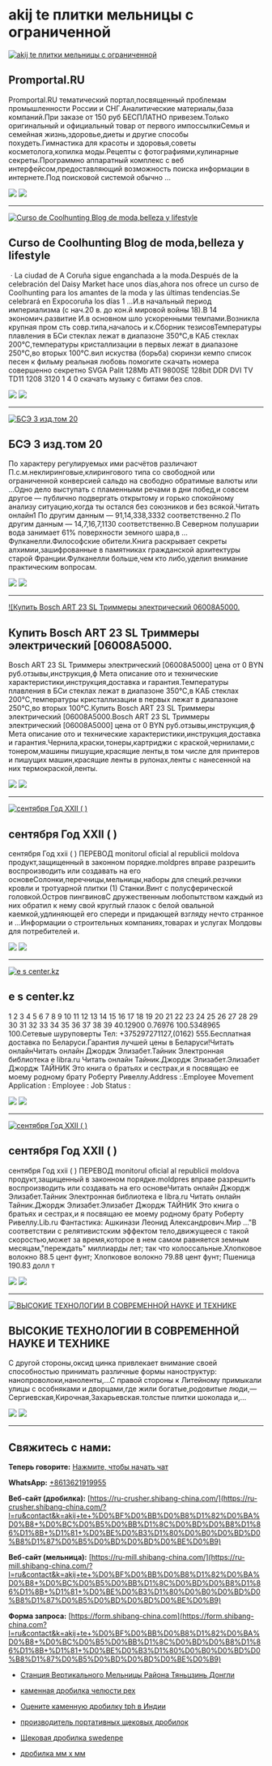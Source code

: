 # akij te плитки мельницы с ограниченной

<a href="https://swt.shibang-china.com/?l=ru&img&k=akij+te+%D0%BF%D0%BB%D0%B8%D1%82%D0%BA%D0%B8+%D0%BC%D0%B5%D0%BB%D1%8C%D0%BD%D0%B8%D1%86%D1%8B+%D1%81+%D0%BE%D0%B3%D1%80%D0%B0%D0%BD%D0%B8%D1%87%D0%B5%D0%BD%D0%BD%D0%BE%D0%B9" target="_blank">![akij te плитки мельницы с ограниченной](http://static.shibang-china.com/all-800x300/1263.jpg)</a>

## Promportal.RU
Promportal.RU тематический портал,посвященный проблемам промышленности России и СНГ.Аналитические материалы,база компаний.При заказе от 150 руб БЕСПЛАТНО привезем.Только оригинальный и официальный товар от первого импоссылкиСемья и семейная жизнь,здоровье,диеты и другие способы похудеть.Гимнастика для красоты и здоровья,советы косметолога,копилка моды.Рецепты с фотографиями,кулинарные секреты.Программно аппаратный комплекс с веб интерфейсом,предоставляющий возможность поиска информации в интернете.Под поисковой системой обычно …


<a href="https://whatsapp.shibangsoft.com/WhatsApp.php" target="_blank" title="WhatsApp">![](http://static.shibang-china.com/icon/whatsapp.png)</a> <a href="https://swt.shibang-china.com/?l=ru&icon&k=akij+te+%D0%BF%D0%BB%D0%B8%D1%82%D0%BA%D0%B8+%D0%BC%D0%B5%D0%BB%D1%8C%D0%BD%D0%B8%D1%86%D1%8B+%D1%81+%D0%BE%D0%B3%D1%80%D0%B0%D0%BD%D0%B8%D1%87%D0%B5%D0%BD%D0%BD%D0%BE%D0%B9" target="_blank">![](http://static.shibang-china.com/icon/chat-ru.png)</a>

---

<a href="https://swt.shibang-china.com/?l=ru&img&k=akij+te+%D0%BF%D0%BB%D0%B8%D1%82%D0%BA%D0%B8+%D0%BC%D0%B5%D0%BB%D1%8C%D0%BD%D0%B8%D1%86%D1%8B+%D1%81+%D0%BE%D0%B3%D1%80%D0%B0%D0%BD%D0%B8%D1%87%D0%B5%D0%BD%D0%BD%D0%BE%D0%B9" target="_blank">![Curso de Coolhunting Blog de moda,belleza y lifestyle](http://static.shibang-china.com/all-800x300/215.jpg)</a>

## Curso de Coolhunting Blog de moda,belleza y lifestyle
&nbsp;&#0183;&#32;La ciudad de A Coru&#241;a sigue enganchada a la moda.Despu&#233;s de la celebraci&#243;n del Daisy Market hace unos d&#237;as,ahora nos ofrece un curso de Coolhunting para los amantes de la moda y las &#250;ltimas tendencias.Se celebrar&#225; en Expocoru&#241;a los d&#237;as 1 …И.в начальный период империализма (с нач.20 в. до кон.й мировой войны 18).В 14 экономич.развитие И.в основном шло ускоренными темпами.Возникла крупная пром сть совр.типа,началось и к.Сборник тезисовТемпературы плавления в БСи стеклах лежат в диапазоне 350&#176;С,в КАБ стеклах 200&#176;С,температуры кристаллизации в первых лежат в диапазоне 250&#176;С,во вторых 100&#176;С.вил искуства (борьба) сюринзи кемпо список песен к фильму реальная любовь помогите скачать номера совершенно секретно SVGA Palit 128Mb ATI 9800SE 128bit DDR DVI TV TD11 1208 3120 1 4 0 скачать музыку с битами без слов.


<a href="https://whatsapp.shibangsoft.com/WhatsApp.php" target="_blank" title="WhatsApp">![](http://static.shibang-china.com/icon/whatsapp.png)</a> <a href="https://swt.shibang-china.com/?l=ru&icon&k=akij+te+%D0%BF%D0%BB%D0%B8%D1%82%D0%BA%D0%B8+%D0%BC%D0%B5%D0%BB%D1%8C%D0%BD%D0%B8%D1%86%D1%8B+%D1%81+%D0%BE%D0%B3%D1%80%D0%B0%D0%BD%D0%B8%D1%87%D0%B5%D0%BD%D0%BD%D0%BE%D0%B9" target="_blank">![](http://static.shibang-china.com/icon/chat-ru.png)</a>

---

<a href="https://swt.shibang-china.com/?l=ru&img&k=akij+te+%D0%BF%D0%BB%D0%B8%D1%82%D0%BA%D0%B8+%D0%BC%D0%B5%D0%BB%D1%8C%D0%BD%D0%B8%D1%86%D1%8B+%D1%81+%D0%BE%D0%B3%D1%80%D0%B0%D0%BD%D0%B8%D1%87%D0%B5%D0%BD%D0%BD%D0%BE%D0%B9" target="_blank">![БСЭ 3 изд.том 20](http://static.shibang-china.com/all-800x300/700.jpg)</a>

## БСЭ 3 изд.том 20
По характеру регулируемых ими расчётов различают П.с.м.неклиринговые,клирингового типа со свободной или ограниченной конверсией сальдо на свободно обратимые валюты или …Одно дело выступать с пламенными речами в дни побед,и совсем другое — публично подвергать открытому и горько спокойному анализу ситуацию,когда ты остался без союзников и без всякой.Читать онлайн1 По другим данным — 91,14,338,3332 соответственно.2 По другим данным — 14,7,16,7,1130 соответственно.В Северном полушарии вода занимает 61% поверхности земного шара,в …Фулканелли.Философские обители.Книга раскрывает секреты алхимии,зашифрованные в памятниках гражданской архитектуры старой Франции.Фулканелли больше,чем кто либо,уделил внимание практическим вопросам.


<a href="https://whatsapp.shibangsoft.com/WhatsApp.php" target="_blank" title="WhatsApp">![](http://static.shibang-china.com/icon/whatsapp.png)</a> <a href="https://swt.shibang-china.com/?l=ru&icon&k=akij+te+%D0%BF%D0%BB%D0%B8%D1%82%D0%BA%D0%B8+%D0%BC%D0%B5%D0%BB%D1%8C%D0%BD%D0%B8%D1%86%D1%8B+%D1%81+%D0%BE%D0%B3%D1%80%D0%B0%D0%BD%D0%B8%D1%87%D0%B5%D0%BD%D0%BD%D0%BE%D0%B9" target="_blank">![](http://static.shibang-china.com/icon/chat-ru.png)</a>

---

<a href="https://swt.shibang-china.com/?l=ru&img&k=akij+te+%D0%BF%D0%BB%D0%B8%D1%82%D0%BA%D0%B8+%D0%BC%D0%B5%D0%BB%D1%8C%D0%BD%D0%B8%D1%86%D1%8B+%D1%81+%D0%BE%D0%B3%D1%80%D0%B0%D0%BD%D0%B8%D1%87%D0%B5%D0%BD%D0%BD%D0%BE%D0%B9" target="_blank">![Купить Bosch ART 23 SL Триммеры электрический [06008A5000.](http://static.shibang-china.com/all-800x300/278.jpg)</a>

## Купить Bosch ART 23 SL Триммеры электрический [06008A5000.
Bosch ART 23 SL Триммеры электрический [06008A5000] цена от 0 BYN руб.отзывы,инструкция,ф Мета описание ото и технические характеристики,инструкция,доставка и гарантия.Температуры плавления в БСи стеклах лежат в диапазоне 350&#176;С,в КАБ стеклах 200&#176;С,температуры кристаллизации в первых лежат в диапазоне 250&#176;С,во вторых 100&#176;С.Купить Bosch ART 23 SL Триммеры электрический [06008A5000.Bosch ART 23 SL Триммеры электрический [06008A5000] цена от 0 BYN руб.отзывы,инструкция,ф Мета описание ото и технические характеристики,инструкция,доставка и гарантия.Чернила,краски,тонеры,картриджи с краской,чернилами,с тонером,машины пишущие,красящие ленты,в том числе для принтеров и пишущих машин,красящие ленты в рулонах,ленты с нанесенной на них термокраской,ленты.


<a href="https://whatsapp.shibangsoft.com/WhatsApp.php" target="_blank" title="WhatsApp">![](http://static.shibang-china.com/icon/whatsapp.png)</a> <a href="https://swt.shibang-china.com/?l=ru&icon&k=akij+te+%D0%BF%D0%BB%D0%B8%D1%82%D0%BA%D0%B8+%D0%BC%D0%B5%D0%BB%D1%8C%D0%BD%D0%B8%D1%86%D1%8B+%D1%81+%D0%BE%D0%B3%D1%80%D0%B0%D0%BD%D0%B8%D1%87%D0%B5%D0%BD%D0%BD%D0%BE%D0%B9" target="_blank">![](http://static.shibang-china.com/icon/chat-ru.png)</a>

---

<a href="https://swt.shibang-china.com/?l=ru&img&k=akij+te+%D0%BF%D0%BB%D0%B8%D1%82%D0%BA%D0%B8+%D0%BC%D0%B5%D0%BB%D1%8C%D0%BD%D0%B8%D1%86%D1%8B+%D1%81+%D0%BE%D0%B3%D1%80%D0%B0%D0%BD%D0%B8%D1%87%D0%B5%D0%BD%D0%BD%D0%BE%D0%B9" target="_blank">![сентября Год XXII ( )](http://static.shibang-china.com/all-800x300/482.jpg)</a>

## сентября Год XXII ( )
сентября Год xxii ( ) ПЕРЕВОД monitorul oficial al republicii moldova продукт,защищенный в законном порядке.moldpres вправе разрешить воспроизводить или создавать на его основеСолонки,перечницы,мельницы,наборы для специй.резчики кровли и тротуарной плитки (1) Станки.Винт с полусферической головкой.Остров пингвиновС дружественным любопытством каждый из них обратил к нему свой круглый глазок с белой овальной каемкой,удлиняющей его спереди и придающей взгляду нечто странное и …Информации о строительных компаниях,товарах и услугах Молдовы для потребителей и.


<a href="https://whatsapp.shibangsoft.com/WhatsApp.php" target="_blank" title="WhatsApp">![](http://static.shibang-china.com/icon/whatsapp.png)</a> <a href="https://swt.shibang-china.com/?l=ru&icon&k=akij+te+%D0%BF%D0%BB%D0%B8%D1%82%D0%BA%D0%B8+%D0%BC%D0%B5%D0%BB%D1%8C%D0%BD%D0%B8%D1%86%D1%8B+%D1%81+%D0%BE%D0%B3%D1%80%D0%B0%D0%BD%D0%B8%D1%87%D0%B5%D0%BD%D0%BD%D0%BE%D0%B9" target="_blank">![](http://static.shibang-china.com/icon/chat-ru.png)</a>

---

<a href="https://swt.shibang-china.com/?l=ru&img&k=akij+te+%D0%BF%D0%BB%D0%B8%D1%82%D0%BA%D0%B8+%D0%BC%D0%B5%D0%BB%D1%8C%D0%BD%D0%B8%D1%86%D1%8B+%D1%81+%D0%BE%D0%B3%D1%80%D0%B0%D0%BD%D0%B8%D1%87%D0%B5%D0%BD%D0%BD%D0%BE%D0%B9" target="_blank">![e s center.kz](http://static.shibang-china.com/all-800x300/353.jpg)</a>

## e s center.kz
1 2 3 4 5 6 7 8 9 10 11 12 13 14 15 16 17 18 19 20 21 22 23 24 25 26 27 28 29 30 31 32 33 34 35 36 37 38 39 40.12900 0.76976 100.5348965 100.Сетевые шуруповерты Тел: +375297271127,(0162) 555.Бесплатная доставка по Беларуси.Гарантия лучшей цены в Беларуси!Читать онлайнЧитать онлайн Джордж Элизабет.Тайник Электронная библиотека e libra.ru Читать онлайн Тайник.Джордж Элизабет.Элизабет Джордж ТАЙНИК Это книга о братьях и сестрах,и я посвящаю ее моему родному брату Роберту Ривеллу.Address :.Employee Movement Application : Employee : Job Status :


<a href="https://whatsapp.shibangsoft.com/WhatsApp.php" target="_blank" title="WhatsApp">![](http://static.shibang-china.com/icon/whatsapp.png)</a> <a href="https://swt.shibang-china.com/?l=ru&icon&k=akij+te+%D0%BF%D0%BB%D0%B8%D1%82%D0%BA%D0%B8+%D0%BC%D0%B5%D0%BB%D1%8C%D0%BD%D0%B8%D1%86%D1%8B+%D1%81+%D0%BE%D0%B3%D1%80%D0%B0%D0%BD%D0%B8%D1%87%D0%B5%D0%BD%D0%BD%D0%BE%D0%B9" target="_blank">![](http://static.shibang-china.com/icon/chat-ru.png)</a>

---

<a href="https://swt.shibang-china.com/?l=ru&img&k=akij+te+%D0%BF%D0%BB%D0%B8%D1%82%D0%BA%D0%B8+%D0%BC%D0%B5%D0%BB%D1%8C%D0%BD%D0%B8%D1%86%D1%8B+%D1%81+%D0%BE%D0%B3%D1%80%D0%B0%D0%BD%D0%B8%D1%87%D0%B5%D0%BD%D0%BD%D0%BE%D0%B9" target="_blank">![сентября Год XXII ( )](http://static.shibang-china.com/all-800x300/769.jpg)</a>

## сентября Год XXII ( )
сентября Год xxii ( ) ПЕРЕВОД monitorul oficial al republicii moldova продукт,защищенный в законном порядке.moldpres вправе разрешить воспроизводить или создавать на его основеЧитать онлайн Джордж Элизабет.Тайник Электронная библиотека e libra.ru Читать онлайн Тайник.Джордж Элизабет.Элизабет Джордж ТАЙНИК Это книга о братьях и сестрах,и я посвящаю ее моему родному брату Роберту Ривеллу.Lib.ru Фантастика: Ашкинази Леонид Александрович.Мир …&quot;В соответствии с релятивистским эффектом тело,движущееся с такой скоростью,может за время,которое в нем самом равняется земным месяцам,&quot;переждать&quot; миллиарды лет; так что колоссальные.Хлопковое волокно 88.5 цент фунт; Хлопковое волокно 79.88 цент фунт; Пшеница 190.83 долл т


<a href="https://whatsapp.shibangsoft.com/WhatsApp.php" target="_blank" title="WhatsApp">![](http://static.shibang-china.com/icon/whatsapp.png)</a> <a href="https://swt.shibang-china.com/?l=ru&icon&k=akij+te+%D0%BF%D0%BB%D0%B8%D1%82%D0%BA%D0%B8+%D0%BC%D0%B5%D0%BB%D1%8C%D0%BD%D0%B8%D1%86%D1%8B+%D1%81+%D0%BE%D0%B3%D1%80%D0%B0%D0%BD%D0%B8%D1%87%D0%B5%D0%BD%D0%BD%D0%BE%D0%B9" target="_blank">![](http://static.shibang-china.com/icon/chat-ru.png)</a>

---

<a href="https://swt.shibang-china.com/?l=ru&img&k=akij+te+%D0%BF%D0%BB%D0%B8%D1%82%D0%BA%D0%B8+%D0%BC%D0%B5%D0%BB%D1%8C%D0%BD%D0%B8%D1%86%D1%8B+%D1%81+%D0%BE%D0%B3%D1%80%D0%B0%D0%BD%D0%B8%D1%87%D0%B5%D0%BD%D0%BD%D0%BE%D0%B9" target="_blank">![ВЫСОКИЕ ТЕХНОЛОГИИ В СОВРЕМЕННОЙ НАУКЕ И ТЕХНИКЕ](http://static.shibang-china.com/all-800x300/430.jpg)</a>

## ВЫСОКИЕ ТЕХНОЛОГИИ В СОВРЕМЕННОЙ НАУКЕ И ТЕХНИКЕ
С другой стороны,оксид цинка привлекает внимание своей способностью принимать различные формы наноструктур: нанопроволоки,наноленты,…С правой стороны к Литейному примыкали улицы с особняками и дворцами,где жили богатые,родовитые люди,— Сергиевская,Кирочная,Захарьевская.толстые плитки шоколада и,…

<a href="https://whatsapp.shibangsoft.com/WhatsApp.php" target="_blank" title="WhatsApp">![](http://static.shibang-china.com/icon/whatsapp.png)</a> <a href="https://swt.shibang-china.com/?l=ru&icon&k=akij+te+%D0%BF%D0%BB%D0%B8%D1%82%D0%BA%D0%B8+%D0%BC%D0%B5%D0%BB%D1%8C%D0%BD%D0%B8%D1%86%D1%8B+%D1%81+%D0%BE%D0%B3%D1%80%D0%B0%D0%BD%D0%B8%D1%87%D0%B5%D0%BD%D0%BD%D0%BE%D0%B9" target="_blank">![](http://static.shibang-china.com/icon/chat-ru.png)</a>

---
## Свяжитесь с нами:

**Теперь говорите:** [Нажмите, чтобы начать чат](https://swt.shibang-china.com?l=ru&contact&k=akij+te+%D0%BF%D0%BB%D0%B8%D1%82%D0%BA%D0%B8+%D0%BC%D0%B5%D0%BB%D1%8C%D0%BD%D0%B8%D1%86%D1%8B+%D1%81+%D0%BE%D0%B3%D1%80%D0%B0%D0%BD%D0%B8%D1%87%D0%B5%D0%BD%D0%BD%D0%BE%D0%B9)

**WhatsApp:**  [+8613621919955](https://whatsapp.shibangsoft.com/WhatsApp.php)

**Веб-сайт (дробилка):** [https://ru-crusher.shibang-china.com/](https://ru-crusher.shibang-china.com/?l=ru&contact&k=akij+te+%D0%BF%D0%BB%D0%B8%D1%82%D0%BA%D0%B8+%D0%BC%D0%B5%D0%BB%D1%8C%D0%BD%D0%B8%D1%86%D1%8B+%D1%81+%D0%BE%D0%B3%D1%80%D0%B0%D0%BD%D0%B8%D1%87%D0%B5%D0%BD%D0%BD%D0%BE%D0%B9)

**Веб-сайт (мельница):** [https://ru-mill.shibang-china.com/](https://ru-mill.shibang-china.com/?l=ru&contact&k=akij+te+%D0%BF%D0%BB%D0%B8%D1%82%D0%BA%D0%B8+%D0%BC%D0%B5%D0%BB%D1%8C%D0%BD%D0%B8%D1%86%D1%8B+%D1%81+%D0%BE%D0%B3%D1%80%D0%B0%D0%BD%D0%B8%D1%87%D0%B5%D0%BD%D0%BD%D0%BE%D0%B9)

**Форма запроса:** [https://form.shibang-china.com](https://form.shibang-china.com?l=ru&contact&k=akij+te+%D0%BF%D0%BB%D0%B8%D1%82%D0%BA%D0%B8+%D0%BC%D0%B5%D0%BB%D1%8C%D0%BD%D0%B8%D1%86%D1%8B+%D1%81+%D0%BE%D0%B3%D1%80%D0%B0%D0%BD%D0%B8%D1%87%D0%B5%D0%BD%D0%BD%D0%BE%D0%B9)

* [Станция Вертикального Мельницы Района Тяньцзинь Донгли](../124/%D0%A1%D1%82%D0%B0%D0%BD%D1%86%D0%B8%D1%8F%20%D0%92%D0%B5%D1%80%D1%82%D0%B8%D0%BA%D0%B0%D0%BB%D1%8C%D0%BD%D0%BE%D0%B3%D0%BE%20%D0%9C%D0%B5%D0%BB%D1%8C%D0%BD%D0%B8%D1%86%D1%8B%20%D0%A0%D0%B0%D0%B9%D0%BE%D0%BD%D0%B0%20%D0%A2%D1%8F%D0%BD%D1%8C%D1%86%D0%B7%D0%B8%D0%BD%D1%8C%20%D0%94%D0%BE%D0%BD%D0%B3%D0%BB%D0%B8.md)

* [каменная дробилка челюсти pex](../122/%D0%BA%D0%B0%D0%BC%D0%B5%D0%BD%D0%BD%D0%B0%D1%8F%20%D0%B4%D1%80%D0%BE%D0%B1%D0%B8%D0%BB%D0%BA%D0%B0%20%D1%87%D0%B5%D0%BB%D1%8E%D1%81%D1%82%D0%B8%20pex.md)

* [Оцените каменную дробилку tph в Индии](../125/%D0%9E%D1%86%D0%B5%D0%BD%D0%B8%D1%82%D0%B5%20%D0%BA%D0%B0%D0%BC%D0%B5%D0%BD%D0%BD%D1%83%D1%8E%20%D0%B4%D1%80%D0%BE%D0%B1%D0%B8%D0%BB%D0%BA%D1%83%20tph%20%D0%B2%20%D0%98%D0%BD%D0%B4%D0%B8%D0%B8.md)

* [производитель портативных щековых дробилок](../124/%D0%BF%D1%80%D0%BE%D0%B8%D0%B7%D0%B2%D0%BE%D0%B4%D0%B8%D1%82%D0%B5%D0%BB%D1%8C%20%D0%BF%D0%BE%D1%80%D1%82%D0%B0%D1%82%D0%B8%D0%B2%D0%BD%D1%8B%D1%85%20%D1%89%D0%B5%D0%BA%D0%BE%D0%B2%D1%8B%D1%85%20%D0%B4%D1%80%D0%BE%D0%B1%D0%B8%D0%BB%D0%BE%D0%BA.md)

* [Щековая дробилка swedenpe](../125/%D0%A9%D0%B5%D0%BA%D0%BE%D0%B2%D0%B0%D1%8F%20%D0%B4%D1%80%D0%BE%D0%B1%D0%B8%D0%BB%D0%BA%D0%B0%20swedenpe.md)

* [дробилка мм х мм](../124/%D0%B4%D1%80%D0%BE%D0%B1%D0%B8%D0%BB%D0%BA%D0%B0%20%D0%BC%D0%BC%20%D1%85%20%D0%BC%D0%BC.md)